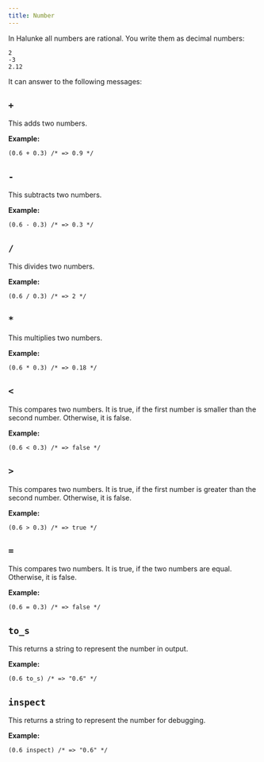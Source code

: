 ```yaml
---
title: Number
---
```


In Halunke all numbers are rational. You write them as decimal numbers:

```
2
-3
2.12
```

It can answer to the following messages:

## `+`

This adds two numbers.

**Example:**

```
(0.6 + 0.3) /* => 0.9 */
```

## `-`

This subtracts two numbers.

**Example:**

```
(0.6 - 0.3) /* => 0.3 */
```

## `/`

This divides two numbers.

**Example:**

```
(0.6 / 0.3) /* => 2 */
```

## `*`

This multiplies two numbers.

**Example:**

```
(0.6 * 0.3) /* => 0.18 */
```

## `<`

This compares two numbers. It is true, if the first number is smaller than the
second number. Otherwise, it is false.

**Example:**

```
(0.6 < 0.3) /* => false */
```

## `>`

This compares two numbers. It is true, if the first number is greater than the
second number. Otherwise, it is false.

**Example:**

```
(0.6 > 0.3) /* => true */
```

## `=`

This compares two numbers. It is true, if the two numbers are equal. Otherwise,
it is false.

**Example:**

```
(0.6 = 0.3) /* => false */
```

## `to_s`

This returns a string to represent the number in output.

**Example:**

```
(0.6 to_s) /* => "0.6" */
```

## `inspect`

This returns a string to represent the number for debugging.

**Example:**

```
(0.6 inspect) /* => "0.6" */
```
